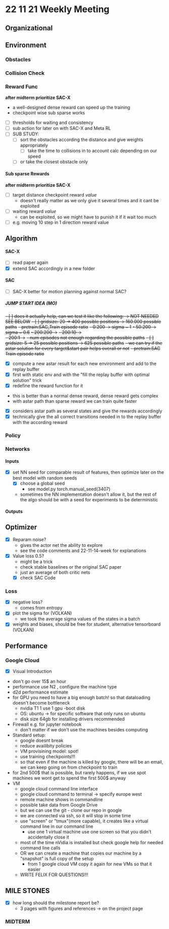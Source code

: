 # 22 11 21 Weekly Meeting

## Organizational

## Environment
### Obstacles

### Collision Check
### Reward Func
**after midterm prioritize SAC-X**
- a well-designed dense reward can speed up the training
- checkpoint wise sub sparse works
- [ ] thresholds for waiting and consistency 
- [ ] sub action for later on with SAC-X and Meta RL 
- [ ] SUB STUDY: 
  - [ ] sort the obstacles according the distance and give weights appropriately
    - [ ] take the time to collisions in to account calc depending on our speed  
  - [ ] or take the closest obstacle only
#### Sub sparse Rewards
**after midterm prioritize SAC-X**
- [ ] target distance checkpoint reward _value_
  - doesn't really matter as we only give it several times and it cant be exploited
- [ ] waiting reward _value_
  - can be exploited, so we might have to punish it if it wait too much
- [ ] e.g. moving 10 step in 1 direction reward value
  
## Algorithm
#### SAC-X
- [ ] read paper again
- [X] extend SAC accordingly in a new folder
#### SAC
- [ ] SAC-X better for motion planning against normal SAC?
##### JUMP START IDEA (MO)
~~- [ ] does it actually help, can we test it like the following: -> NOT NEEDED SEE BELOW~~
      ~~- [ ] gridsize: 20 -> 400 possible positions -> 160.000 possible paths~~
  ~~- pretrain:SAC_Train episode ratio~~ 
        ~~- 0:200 -> sigma ~ 1~~
        ~~- 50:200 -> sigma ~ 0.6~~
        ~~- 200:200 ->~~ 
        ~~- 200:10 ->~~  
        ~~- 200:1 ->~~ 
        ~~- num episodes not enough regarding the possible paths~~
    ~~- [ ] gridsize: 5 -> 25 possible positions -> 625 possible paths~~
        ~~- we can try if the astar solution for every target&start pair helps overall or not~~
        ~~- pretrain:SAC Train episode ratio~~
- [X] compute a new astar result for each new environment and add to the replay buffer
- [X] first with static env and with the "fill the replay buffer with optimal solution" trick
- [X] redefine the reward function for it
- this is better than a normal dense reward, dense reward gets complex  
- with astar path than sparse reward we can train quite faster
- [X] considers astar path as several states and give the rewards accordingly
- [X] technically give the all correct transitions needed in to the replay buffer with the according reward

### Policy
### Networks
#### Inputs
- [X] set NN seed for comparable result of features, then optimize later on the best model with random seeds
  - [X] choose a global seed
    - see model.py torch.manual_seed(3407)
  - sometimes the NN implementation doesn't allow it, but the rest of the algo should be with a seed for experiments to be deterministic

#### Outputs

## Optimizer
- [X] Reparam noise?
    - gives the actor net the ability to explore
    - see the code comments and 22-11-14-week for explanations
- [X]  Value loss 0.5?
    - might be a trick
    - check stable baselines or the original SAC paper
    - just an average of both critic nets
    - [X] check SAC Code

### Loss
- [X] negative loss?
  - comes from entropy  
- [X] plot the sigma for (VOLKAN)
  - we took the average sigma values of the states in a batch
- [X] weights and biases, should be free for student, alternative tensorboard (VOLKAN)
## Performance
### Google Cloud
- [X] Visual Introduction
- don't go over 15$ an hour
- performance use N2 , configure the machine type 
- d2d performance estimate
- for GPU you need to have a big enough batch! so that dataloading doesn't become bottleneck
  - nvidia T1 1 use 1 gpu
-boot disk
  - OS: ubuntu -> for specific software that only runs on ubuntu
  - disk size 64gb for installing drivers recommended
- Firewall e.g. for jupyter notebook
  - don't matter if we don't use the machines besides computing
- Standard setup:
  - google doesnt break 
  - reduce availibity policies
  - VM provisining model: spot!
  - use training checkpoints!!!
  - so that even if the machine is killed by google, there will be an email, we can keep going on from checkpoint to train
- for 2nd 500$ that is possible, but rarely happens, if we use spot machines we wont get to spend the first 500$ anyway
- VM
  - google cloud command line interface
  - google cloud command to terminal -> specify europe west
  - remote machine shows in commandline 
  - possible take data from Google Drive
  - but we can use the git - clone our repo in google 
  - we are connected via ssh, so it will stop in some time
  - use "screen" or "tmux"(more capable), it creates like a virtual command line in our command line
    - use one 1 virtual machine use one screen so that you didn't accidentally close it
  - most of the time nVidia is installed but check google help for needed command line calls
  - OR we can create a machine that copies our machine by a "snapshot" is full copy of the setup 
    - from 1 google cloud VM copy it again for new VMs so that it easier
  - WRITE FELIX FOR QUESTIONS!!!

## MILE STONES
- [X] how long should the milestone report be?
  - 3 pages with figures and references -> on the project page 
### MIDTERM




